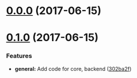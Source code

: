 <a name="0.0.0"></a>
# [0.0.0](https://github.com/bluenodejs/bluenode/compare/v0.1.0...v0.0.0) (2017-06-15)



<a name="0.1.0"></a>
# [0.1.0](https://github.com/bluenodejs/bluenode/compare/302ba2f...v0.1.0) (2017-06-15)


### Features

* **general:** Add code for core, backend ([302ba2f](https://github.com/bluenodejs/bluenode/commit/302ba2f))



